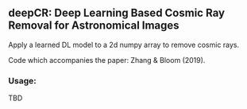 ## deepCR: Deep Learning Based Cosmic Ray Removal for Astronomical Images

Apply a learned DL model to a 2d numpy array to remove
cosmic rays.

Code which accompanies the paper: Zhang & Bloom (2019).

### Usage:

TBD

